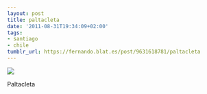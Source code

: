 ```yaml
---
layout: post
title: paltacleta
date: '2011-08-31T19:34:09+02:00'
tags:
- santiago
- chile
tumblr_url: https://fernando.blat.es/post/9631618781/paltacleta
---
```

 ![](/tumblr_files/tumblr_lqszgxfkLs1qz4y16o1_1280.png)  

Paltacleta
